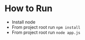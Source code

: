 # How to Run
* Install node
* From project root run `npm install`
* From project root run `node app.js`

